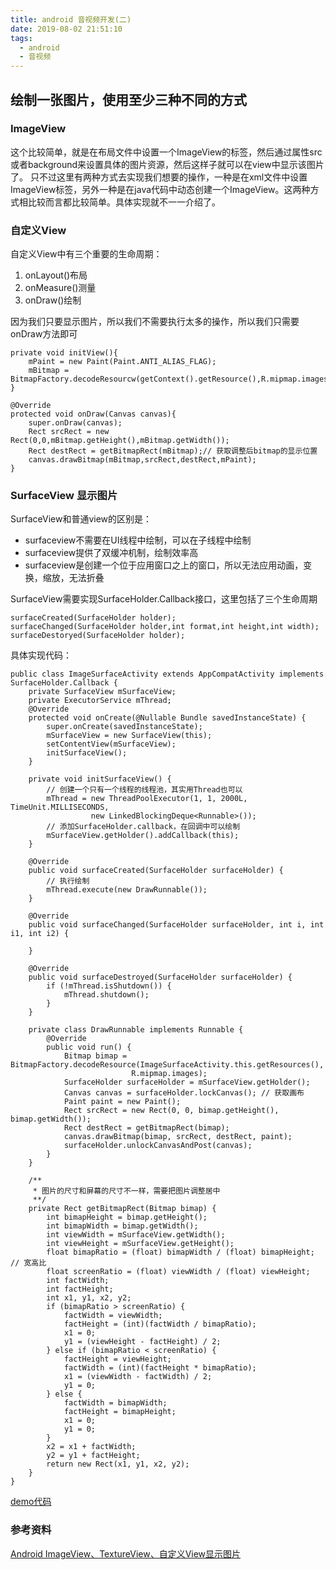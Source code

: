 ```yaml
---
title: android 音视频开发(二)
date: 2019-08-02 21:51:10
tags:
  - android
  - 音视频
---
```


## 绘制一张图片，使用至少三种不同的方式
<!--more-->
### ImageView

这个比较简单，就是在布局文件中设置一个ImageView的标签，然后通过属性src或者background来设置具体的图片资源，然后这样子就可以在view中显示该图片了。
只不过这里有两种方式去实现我们想要的操作，一种是在xml文件中设置ImageView标签，另外一种是在java代码中动态创建一个ImageView。这两种方式相比较而言都比较简单。具体实现就不一一介绍了。

### 自定义View
自定义View中有三个重要的生命周期：
1. onLayout()布局
2. onMeasure()测量
3. onDraw()绘制

因为我们只要显示图片，所以我们不需要执行太多的操作，所以我们只需要onDraw方法即可

```
private void initView(){
    mPaint = new Paint(Paint.ANTI_ALIAS_FLAG);
    mBitmap = BitmapFactory.decodeResourcw(getContext().getResource(),R.mipmap.images);
}

@Override
protected void onDraw(Canvas canvas){
    super.onDraw(canvas);
    Rect srcRect = new Rect(0,0,mBitmap.getHeight(),mBitmap.getWidth());
    Rect destRect = getBitmapRect(mBitmap);// 获取调整后bitmap的显示位置
    canvas.drawBitmap(mBitmap,srcRect,destRect,mPaint);
}
```

### SurfaceView 显示图片

SurfaceView和普通view的区别是：
- surfaceview不需要在UI线程中绘制，可以在子线程中绘制
- surfaceview提供了双缓冲机制，绘制效率高
- surfaceview是创建一个位于应用窗口之上的窗口，所以无法应用动画，变换，缩放，无法折叠

SurfaceView需要实现SurfaceHolder.Callback接口，这里包括了三个生命周期

```
surfaceCreated(SurfaceHolder holder);
surfaceChanged(SurfaceHolder holder,int format,int height,int width);
surfaceDestoryed(SurfaceHolder holder);
```
具体实现代码：
```
public class ImageSurfaceActivity extends AppCompatActivity implements SurfaceHolder.Callback {
    private SurfaceView mSurfaceView;
    private ExecutorService mThread;
    @Override
    protected void onCreate(@Nullable Bundle savedInstanceState) {
        super.onCreate(savedInstanceState);
        mSurfaceView = new SurfaceView(this);
        setContentView(mSurfaceView);
        initSurfaceView();
    }

    private void initSurfaceView() {
        // 创建一个只有一个线程的线程池，其实用Thread也可以
        mThread = new ThreadPoolExecutor(1, 1, 2000L, TimeUnit.MILLISECONDS, 
                  new LinkedBlockingDeque<Runnable>());
        // 添加SurfaceHolder.callback，在回调中可以绘制
        mSurfaceView.getHolder().addCallback(this);
    }

    @Override
    public void surfaceCreated(SurfaceHolder surfaceHolder) {
        // 执行绘制
        mThread.execute(new DrawRunnable());
    }

    @Override
    public void surfaceChanged(SurfaceHolder surfaceHolder, int i, int i1, int i2) {

    }

    @Override
    public void surfaceDestroyed(SurfaceHolder surfaceHolder) {
        if (!mThread.isShutdown()) {
            mThread.shutdown();
        }
    }

    private class DrawRunnable implements Runnable {
        @Override
        public void run() {
            Bitmap bimap = BitmapFactory.decodeResource(ImageSurfaceActivity.this.getResources(), 
                           R.mipmap.images);
            SurfaceHolder surfaceHolder = mSurfaceView.getHolder();
            Canvas canvas = surfaceHolder.lockCanvas(); // 获取画布
            Paint paint = new Paint();
            Rect srcRect = new Rect(0, 0, bimap.getHeight(), bimap.getWidth());
            Rect destRect = getBitmapRect(bimap);
            canvas.drawBitmap(bimap, srcRect, destRect, paint);
            surfaceHolder.unlockCanvasAndPost(canvas);
        }
    }

    /**
     * 图片的尺寸和屏幕的尺寸不一样，需要把图片调整居中
     **/
    private Rect getBitmapRect(Bitmap bimap) {
        int bimapHeight = bimap.getHeight();
        int bimapWidth = bimap.getWidth();
        int viewWidth = mSurfaceView.getWidth();
        int viewHeight = mSurfaceView.getHeight();
        float bimapRatio = (float) bimapWidth / (float) bimapHeight; // 宽高比
        float screenRatio = (float) viewWidth / (float) viewHeight;
        int factWidth;
        int factHeight;
        int x1, y1, x2, y2;
        if (bimapRatio > screenRatio) {
            factWidth = viewWidth;
            factHeight = (int)(factWidth / bimapRatio);
            x1 = 0;
            y1 = (viewHeight - factHeight) / 2;
        } else if (bimapRatio < screenRatio) {
            factHeight = viewHeight;
            factWidth = (int)(factHeight * bimapRatio);
            x1 = (viewWidth - factWidth) / 2;
            y1 = 0;
        } else {
            factWidth = bimapWidth;
            factHeight = bimapHeight;
            x1 = 0;
            y1 = 0;
        }
        x2 = x1 + factWidth;
        y2 = y1 + factHeight;
        return new Rect(x1, y1, x2, y2);
    }
}
```

[demo代码](https://github.com/xiaoniudadi/android-media-demo/tree/master/01-android-media-create-image)

### 参考资料

[Android ImageView、TextureView、自定义View显示图片](https://blog.csdn.net/qq_15893929/article/details/81411584)
